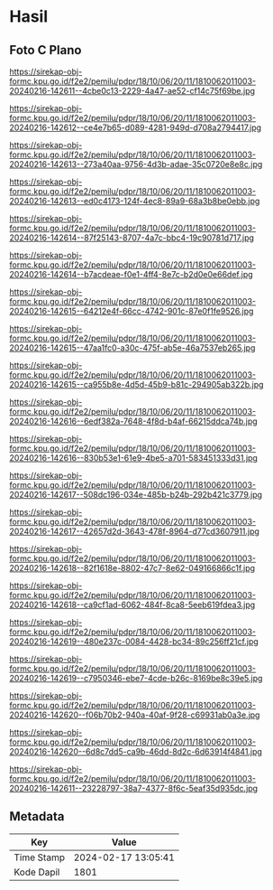 # Hasil

## Foto C Plano

https://sirekap-obj-formc.kpu.go.id/f2e2/pemilu/pdpr/18/10/06/20/11/1810062011003-20240216-142611--4cbe0c13-2229-4a47-ae52-cf14c75f69be.jpg

https://sirekap-obj-formc.kpu.go.id/f2e2/pemilu/pdpr/18/10/06/20/11/1810062011003-20240216-142612--ce4e7b65-d089-4281-949d-d708a2794417.jpg

https://sirekap-obj-formc.kpu.go.id/f2e2/pemilu/pdpr/18/10/06/20/11/1810062011003-20240216-142613--273a40aa-9756-4d3b-adae-35c0720e8e8c.jpg

https://sirekap-obj-formc.kpu.go.id/f2e2/pemilu/pdpr/18/10/06/20/11/1810062011003-20240216-142613--ed0c4173-124f-4ec8-89a9-68a3b8be0ebb.jpg

https://sirekap-obj-formc.kpu.go.id/f2e2/pemilu/pdpr/18/10/06/20/11/1810062011003-20240216-142614--87f25143-8707-4a7c-bbc4-19c90781d717.jpg

https://sirekap-obj-formc.kpu.go.id/f2e2/pemilu/pdpr/18/10/06/20/11/1810062011003-20240216-142614--b7acdeae-f0e1-4ff4-8e7c-b2d0e0e66def.jpg

https://sirekap-obj-formc.kpu.go.id/f2e2/pemilu/pdpr/18/10/06/20/11/1810062011003-20240216-142615--64212e4f-66cc-4742-901c-87e0f1fe9526.jpg

https://sirekap-obj-formc.kpu.go.id/f2e2/pemilu/pdpr/18/10/06/20/11/1810062011003-20240216-142615--47aa1fc0-a30c-475f-ab5e-46a7537eb265.jpg

https://sirekap-obj-formc.kpu.go.id/f2e2/pemilu/pdpr/18/10/06/20/11/1810062011003-20240216-142615--ca955b8e-4d5d-45b9-b81c-294905ab322b.jpg

https://sirekap-obj-formc.kpu.go.id/f2e2/pemilu/pdpr/18/10/06/20/11/1810062011003-20240216-142616--6edf382a-7648-4f8d-b4af-66215ddca74b.jpg

https://sirekap-obj-formc.kpu.go.id/f2e2/pemilu/pdpr/18/10/06/20/11/1810062011003-20240216-142616--830b53e1-61e9-4be5-a701-583451333d31.jpg

https://sirekap-obj-formc.kpu.go.id/f2e2/pemilu/pdpr/18/10/06/20/11/1810062011003-20240216-142617--508dc196-034e-485b-b24b-292b421c3779.jpg

https://sirekap-obj-formc.kpu.go.id/f2e2/pemilu/pdpr/18/10/06/20/11/1810062011003-20240216-142617--42657d2d-3643-478f-8964-d77cd3607911.jpg

https://sirekap-obj-formc.kpu.go.id/f2e2/pemilu/pdpr/18/10/06/20/11/1810062011003-20240216-142618--82f1618e-8802-47c7-8e62-049166866c1f.jpg

https://sirekap-obj-formc.kpu.go.id/f2e2/pemilu/pdpr/18/10/06/20/11/1810062011003-20240216-142618--ca9cf1ad-6062-484f-8ca8-5eeb619fdea3.jpg

https://sirekap-obj-formc.kpu.go.id/f2e2/pemilu/pdpr/18/10/06/20/11/1810062011003-20240216-142619--480e237c-0084-4428-bc34-89c256ff21cf.jpg

https://sirekap-obj-formc.kpu.go.id/f2e2/pemilu/pdpr/18/10/06/20/11/1810062011003-20240216-142619--c7950346-ebe7-4cde-b26c-8169be8c39e5.jpg

https://sirekap-obj-formc.kpu.go.id/f2e2/pemilu/pdpr/18/10/06/20/11/1810062011003-20240216-142620--f06b70b2-940a-40af-9f28-c69931ab0a3e.jpg

https://sirekap-obj-formc.kpu.go.id/f2e2/pemilu/pdpr/18/10/06/20/11/1810062011003-20240216-142620--6d8c7dd5-ca9b-46dd-8d2c-6d63914f4841.jpg

https://sirekap-obj-formc.kpu.go.id/f2e2/pemilu/pdpr/18/10/06/20/11/1810062011003-20240216-142611--23228797-38a7-4377-8f6c-5eaf35d935dc.jpg


## Metadata

| Key        | Value               |
| ---------- | ------------------- |
| Time Stamp | 2024-02-17 13:05:41 |
| Kode Dapil | 1801                |



